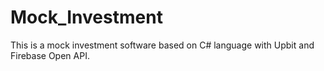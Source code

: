 # Mock_Investment
This is a mock investment software based on C# language with Upbit and Firebase Open API.
